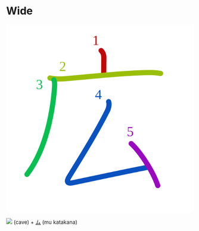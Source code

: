 # Wide
![5e83](Kanji/kanji-colorize/5e83.svg)

![](http://www.kanjidamage.com/assets/radsmall/cave-caf2c91b2b5a1cec0ce1ffe9e8804e6de933e622f8b79893317be2ac81092b2e.jpg) (cave) + [ム](Kanji/kanji-dict/ム.md) (mu katakana)